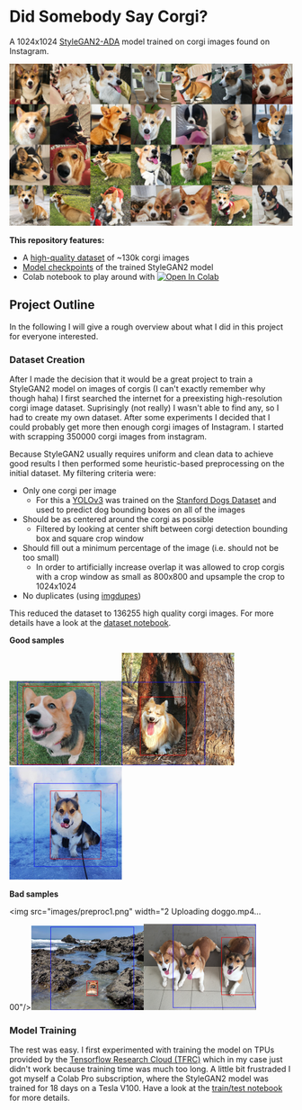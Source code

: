 

# Did Somebody Say Corgi?

A 1024x1024 [StyleGAN2-ADA](https://github.com/NVlabs/stylegan2-ada) model trained on corgi images found on Instagram.

![Final model results](images/fakes.jpg)



**This repository features:**

- A [high-quality dataset](https://drive.google.com/file/d/1WDLf-fhamq0gl3RsAdx4twDyilpW-Mq9/view?usp=sharing) of ~130k corgi images
- [Model checkpoints](https://drive.google.com/drive/folders/1-7FqNaBC7RNDxWh9-QYedD5NK9LX7KA7?usp=sharing) of the trained StyleGAN2 model
- Colab notebook to play around with [![Open In Colab](https://colab.research.google.com/assets/colab-badge.svg)](https://colab.research.google.com/drive/1XWU2rR7XHtNg0uEgtlmBAHRVplpX0dGX?usp=sharing)

## Project Outline

In the following I will give a rough overview about what I did in this project for everyone interested.

### Dataset Creation

After I made the decision that it would be a great project to train a StyleGAN2 model on images of corgis (I can't exactly remember why though haha) I first searched the internet for a preexisting high-resolution corgi image dataset. Suprisingly (not really) I wasn't able to find any, so I had to create my own dataset. After some experiments I decided that I could probably get more then enough corgi images of Instagram. I started with scrapping 350000 corgi images from instagram.

Because StyleGAN2 usually requires uniform and clean data to achieve good results I then performed some heuristic-based preprocessing on the initial dataset. My filtering criteria were:

- Only one corgi per image
  - For this a [YOLOv3](https://github.com/ultralytics/yolov3) was trained on the [Stanford Dogs Dataset](http://vision.stanford.edu/aditya86/ImageNetDogs/) and used to predict dog bounding boxes on all of the images
- Should be as centered around the corgi as possible
  - Filtered by looking at center shift between corgi detection bounding box and square crop window
- Should fill out a minimum percentage of the image (i.e. should not be too small)
  - In order to artificially increase overlap it was allowed to crop corgis with a crop window as small as 800x800 and upsample the crop to 1024x1024 
- No duplicates (using [imgdupes](https://github.com/knjcode/imgdupes))

This reduced the dataset to 136255 high quality corgi images. For more details have a look at the [dataset notebook](dataset.ipynb).



**Good samples**

<img src="images/preproc3.png" width="200"/><img src="images/preproc4.png" width="200"/><img src="images/preproc5.png" width="200"/>



**Bad samples**

<img src="images/preproc1.png" width="2
Uploading doggo.mp4…

00"/><img src="images/preproc2.png" width="200"/><img src="images/preproc6.png" width="200"/>



### Model Training

The rest was easy. I first experimented with training the model on TPUs provided by the [Tensorflow Research Cloud (TFRC)](https://www.tensorflow.org/tfrc) which in my case just didn't work because training time was much too long. A little bit frustraded I got myself a Colab Pro subscription, where the StyleGAN2 model was trained for 18 days on a Tesla V100. Have a look at the [train/test notebook](train_test.ipynb) for more details.
